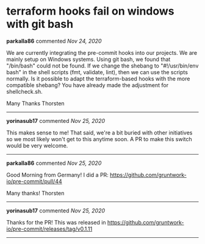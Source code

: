 # terraform hooks fail on windows with git bash

**parkalla86** commented *Nov 24, 2020*

We are currently integrating the pre-commit hooks into our projects.
We are mainly setup on Windows systems.
Using git bash, we found that "/bin/bash" could not be found.
If we change the shebang to "#!/usr/bin/env bash" in the shell scripts (fmt, validate, lint), then we can use the scripts normally.
Is it possible to adapt the terraform-based hooks with the more compatible shebang?
You have already made the adjustment for shellcheck.sh.

Many Thanks
Thorsten
<br />
***


**yorinasub17** commented *Nov 25, 2020*

This makes sense to me! That said, we're a bit buried with other initiatives so we most likely won't get to this anytime soon. A PR to make this switch would be very welcome.
***

**parkalla86** commented *Nov 25, 2020*

Good Morning from Germany!
I did a PR: https://github.com/gruntwork-io/pre-commit/pull/44

Many thanks!
Thorsten
***

**yorinasub17** commented *Nov 25, 2020*

Thanks for the PR! This was released in https://github.com/gruntwork-io/pre-commit/releases/tag/v0.1.11
***


